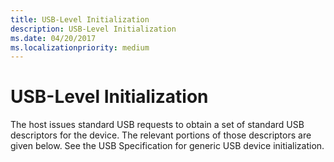 ```yaml
---
title: USB-Level Initialization
description: USB-Level Initialization
ms.date: 04/20/2017
ms.localizationpriority: medium
---
```


# USB-Level Initialization





The host issues standard USB requests to obtain a set of standard USB descriptors for the device. The relevant portions of those descriptors are given below. See the USB Specification for generic USB device initialization.

 

 






